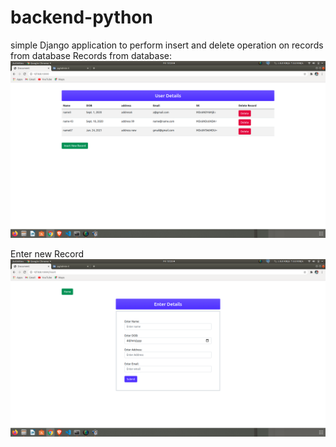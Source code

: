 # backend-python
simple Django application to perform insert and delete operation on records from database
Records from database: 
![alt text](https://github.com/sarmabhargab/backend-python/blob/master/Screenshot%20from%202021-01-08%2013-24-59.png?raw=true)

Enter new Record
![alt text](https://github.com/sarmabhargab/backend-python/blob/master/Screenshot%20from%202021-01-08%2013-25-05.png?raw=true)
